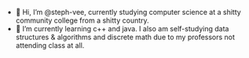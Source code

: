 - 👋 Hi, I’m @steph-vee, currently studying computer science
	at a shitty community college from a shitty country.
- 🌱 I’m currently learning c++ and java. I also am self-studying data structures & algorithms
	and discrete math due to my professors not attending class at all. 

<!---
steph-vee/steph-vee is a ✨ special ✨ repository because its `README.md` (this file) appears on your GitHub profile.
You can click the Preview link to take a look at your changes.
--->
